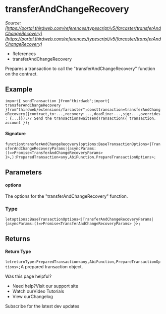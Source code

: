 # transferAndChangeRecovery

*Source: [https://portal.thirdweb.com/references/typescript/v5/farcaster/transferAndChangeRecovery](https://portal.thirdweb.com/references/typescript/v5/farcaster/transferAndChangeRecovery)*

* References
* transferAndChangeRecovery

Prepares a transaction to call the "transferAndChangeRecovery" function on the contract.

## Example

`import{ sendTransaction }from"thirdweb";import{ transferAndChangeRecovery }from"thirdweb/extensions/farcaster";consttransaction=transferAndChangeRecovery({contract,to:...,recovery:...,deadline:...,sig:...,overrides: {...}});// Send the transactionawaitsendTransaction({ transaction, account });`
#### Signature

`functiontransferAndChangeRecovery(options:BaseTransactionOptions<|TransferAndChangeRecoveryParams|{asyncParams:()=>Promise<TransferAndChangeRecoveryParams> }>,):PreparedTransaction<any,AbiFunction,PrepareTransactionOptions>;`
## Parameters

#### options

The options for the "transferAndChangeRecovery" function.

### Type

`letoptions:BaseTransactionOptions<|TransferAndChangeRecoveryParams|{asyncParams:()=>Promise<TransferAndChangeRecoveryParams> }>;`
## Returns

#### Return Type

`letreturnType:PreparedTransaction<any,AbiFunction,PrepareTransactionOptions>;`A prepared transaction object.

Was this page helpful?

* Need help?Visit our support site
* Watch ourVideo Tutorials
* View ourChangelog

Subscribe for the latest dev updates


